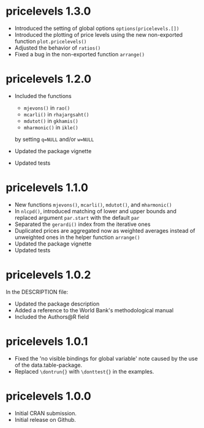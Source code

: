 # pricelevels 1.3.0

* Introduced the setting of global options `options(pricelevels.[])`
* Introduced the plotting of price levels using the new non-exported function `plot.pricelevels()`
* Adjusted the behavior of `ratios()`
* Fixed a bug in the non-exported function `arrange()`

# pricelevels 1.2.0

* Included the functions 
  - `mjevons()` in `rao()`
  - `mcarli()` in `rhajargsaht()`
  - `mdutot()` in `gkhamis()`
  - `mharmonic()` in `ikle()`
  
  by setting `q=NULL` and/or `w=NULL`
* Updated the package vignette
* Updated tests

# pricelevels 1.1.0

* New functions `mjevons()`, `mcarli()`, `mdutot()`, and `mharmonic()`
* In `nlcpd()`, introduced matching of lower and upper bounds and replaced argument `par.start` with the default `par`
* Separated the `gerardi()` index from the iterative ones
* Duplicated prices are aggregated now as weighted averages instead of unweighted ones in the helper function `arrange()`
* Updated the package vignette
* Updated tests

# pricelevels 1.0.2

In the DESCRIPTION file:

* Updated the package description
* Added a reference to the World Bank's methodological manual 
* Included the Authors@R field

# pricelevels 1.0.1

* Fixed the 'no visible bindings for global variable' note caused by the use of the data.table-package.
* Replaced `\dontrun{}` with `\donttest{}` in the examples.

# pricelevels 1.0.0

* Initial CRAN submission.
* Initial release on Github.
